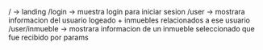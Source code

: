 / -> landing
/login -> muestra login para iniciar sesion
/user -> mostrara informacion del usuario logeado + inmuebles relacionados a ese usuario
/user/inmueble -> mostrara informacion de un inmueble seleccionado que fue recibido por params